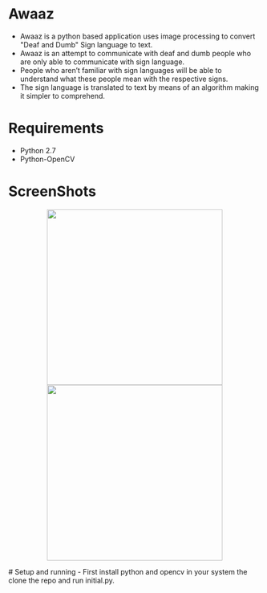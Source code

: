 # Awaaz 
- Awaaz is a python based application uses image processing to convert "Deaf and Dumb" Sign language to text.
- Awaaz is an attempt to communicate with deaf and dumb people who are only able to communicate with sign language.
- People who aren’t familiar with sign languages will be able to understand what these people mean with the respective signs.
- The sign language is translated to text by means of an algorithm making it simpler to comprehend.
# Requirements
- Python 2.7 
- Python-OpenCV
# ScreenShots
<p align="center">

  <img src="https://firebasestorage.googleapis.com/v0/b/project-228499762619542864.appspot.com/o/Awaaz%2FScreenshot%20for%20symbol%20A.png?alt=media&token=2ac1738b-9dd9-4429-aaee-58ef25309033" width="350"/>
  <img src="https://firebasestorage.googleapis.com/v0/b/project-228499762619542864.appspot.com/o/Awaaz%2FScreenshot%20for%20symbol%20H.png?alt=media&token=78389516-99b0-479f-8a06-9d3ce314400a" width="350"/>
 
</p>
# Setup and running
- First install python and opencv in your system the clone the repo and run initial.py.

